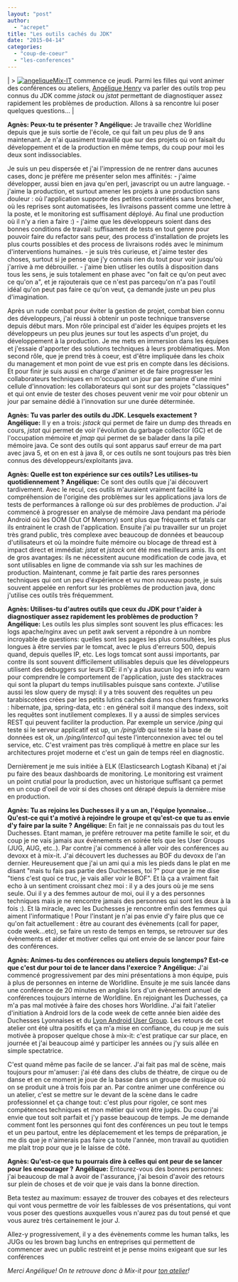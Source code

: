 ```yaml
---
layout: "post"
author: 
  - "acrepet"
title: "Les outils cachés du JDK"
date: "2015-04-14"
categories: 
  - "coup-de-coeur"
  - "les-conferences"
---
```


| > [![angelique](https://secure.gravatar.com/avatar/c9306cebd4c6e1b62ccdff8e45b3bd7b?s=100&d=mm&r=pg)](https://secure.gravatar.com/avatar/c9306cebd4c6e1b62ccdff8e45b3bd7b?s=100&d=mm&r=pg)[Mix-IT](http://www.mix-it.fr) commence ce jeudi. Parmi les filles qui vont animer des conférences ou ateliers, [Angélique Henry](http://www.mix-it.fr/profile/Angelique) va parler des outils trop peu connus du JDK comme _jstack_ ou _jstat_ permettant de diagnostiquer assez rapidement les problèmes de production. Allons à sa rencontre lui poser quelques questions... |

**Agnès: Peux-tu te présenter ?** **Angélique:** Je travaille chez Worldline depuis que je suis sortie de l'école, ce qui fait un peu plus de 9 ans maintenant. Je n'ai quasiment travaillé que sur des projets où on faisait du développement et de la production en même temps, du coup pour moi les deux sont indissociables.

Je suis un peu dispersée et j'ai l'impression de ne rentrer dans aucunes cases, donc je préfère me présenter selon mes affinités: - j'aime développer, aussi bien en java qu'en perl, javascript ou un autre language. - j'aime la production, et surtout amener les projets à une production sans douleur : où l'application supporte des petites contrariétés sans broncher, où les reprises sont automatisées, les livraisons passent comme une lettre à la poste, et le monitoring est suffisament déployé. Au final une production où il n'y a rien a faire :) - j'aime que les développeurs soient dans des bonnes conditions de travail: suffisament de tests en tout genre pour pouvoir faire du refactor sans peur, des process d'installation de projets les plus courts possibles et des process de livraisons rodés avec le minimum d'interventions humaines. - je suis très curieuse, et j'aime tester des choses, surtout si je pense que j'y connais rien du tout pour voir jusqu'où j'arrive à me débrouiller. - j'aime bien utliser les outils à disposition dans tous les sens, je suis totalement en phase avec "on fait ce qu'on peut avec ce qu'on a", et je rajouterais que ce n'est pas parcequ'on n'a pas l'outil idéal qu'on peut pas faire ce qu'on veut, ça demande juste un peu plus d'imagination.

Après un rude combat pour éviter la gestion de projet, combat bien connu des développeurs, j'ai réussi à obtenir un poste technique transverse depuis début mars. Mon rôle principal est d'aider les équipes projets et les développeurs un peu plus jeunes sur tout les aspects d'un projet, du développement à la production. Je me mets en immersion dans les équipes et j'essaie d'apporter des solutions techniques à leurs problématiques. Mon second rôle, que je prend très à coeur, est d'être impliquée dans les choix du management et mon point de vue est pris en compte dans les décisions. Et pour finir je suis aussi en charge d'animer et de faire progresser les collaborateurs techniques en m'occupant un jour par semaine d'une mini cellule d'innovation: les collaborateurs qui sont sur des projets "classiques" et qui ont envie de tester des choses peuvent venir me voir pour obtenir un jour par semaine dédié à l'innovation sur une durée déterminée.

**Agnès: Tu vas parler des outils du JDK. Lesquels exactement ?** **Angélique:** Il y en a trois: _jstack_ qui permet de faire un dump des threads en cours, _jstat_ qui permet de voir l'évolution du garbage collector (GC) et de l'occupation mémoire et _jmap_ qui permet de se balader dans la pile mémoire java. Ce sont des outils qui sont apparus sauf erreur de ma part avec java 5, et on en est à java 8, or ces outils ne sont toujours pas très bien connus des développeurs/exploitants java.

**Agnès: Quelle est ton expérience sur ces outils? Les utilises-tu quotidiennement ?** **Angélique:** Ce sont des outils que j'ai découvert tardivement. Avec le recul, ces outils m'auraient vraiment facilité la compréhension de l'origine des problèmes sur les applications java lors de tests de performances à rallonge où sur des problèmes de production. J'ai commencé à progresser en analyse de mémoire Java pendant ma période Android où les OOM (Out Of Memory) sont plus que fréquents et fatals car ils entrainent le crash de l'application. Ensuite j'ai pu travailler sur un projet très grand public, très complexe avec beaucoup de données et beaucoup d'utilisateurs et où la moindre fuite mémoire ou blocage de thread est à impact direct et immédiat: _jstat_ et _jstack_ ont été mes meilleurs amis. Ils ont de gros avantages: ils ne nécessitent aucune modification de code java, et sont utilisables en ligne de commande via ssh sur les machines de production. Maintenant, comme je fait partie des rares personnes techniques qui ont un peu d'éxpérience et vu mon nouveau poste, je suis souvent appelée en renfort sur les problèmes de production java, donc j'utilise ces outils très fréquemment.

**Agnès: Utilises-tu d'autres outils que ceux du JDK pour t'aider à diagnostiquer assez rapidement les problèmes de production ?** **Angélique:** Les outils les plus simples sont souvent les plus efficaces: les logs apache/nginx avec un petit awk servent a répondre à un nombre incroyable de questions: quelles sont les pages les plus consultées, les plus longues à être servies par le tomcat, avec le plus d'erreurs 500, depuis quand, depuis quelles IP, etc. Les logs tomcat sont aussi importants, par contre ils sont souvent difficilement utilisables depuis que les développeurs utilisent des debuggers sur leurs IDE: il n'y a plus aucun log en info ou warn pour comprendre le comportement de l'application, juste des stacktraces qui sont la plupart du temps inutilisables puisque sans contexte. J'utilise aussi les slow query de mysql: il y a très souvent des requêtes un peu tarabiscotées crées par les petits lutins cachés dans nos chers frameworks : hibernate, jpa, spring-data, etc : en général soit il manque des indexs, soit les requêtes sont inutilement complexes. Il y a aussi de simples services REST qui peuvent faciliter la production. Par exemple un service _/ping_ qui teste si le serveur applicatif est up, un _/ping/db_ qui teste si la base de données est ok, un _/ping/interco1_ qui teste l'interconnexion avec tel ou tel service, etc. C'est vraiment pas très compliqué à mettre en place sur les architectures projet moderne et c'est un gain de temps réel en diagnostic.

Dernièrement je me suis initiée à ELK (Elasticsearch Logtash Kibana) et j'ai pu faire des beaux dashboards de monitoring. Le monitoring est vraiment un point crutial pour la production, avec un historique suffisant ça permet en un coup d'oeil de voir si des choses ont dérapé depuis la dernière mise en production.

**Agnès: Tu as rejoins les Duchesses il y a un an, l'équipe lyonnaise... Qu'est-ce qui t'a motivé à rejoindre le groupe et qu'est-ce que tu as envie d'y faire par la suite ?** **Angélique:** En fait je ne connaissais pas du tout les Duchesses. Etant maman, je préfère retrouver ma petite famille le soir, et du coup je ne vais jamais aux évènements en soirée tels que les User Groups (JUG, AUG, etc..). Par contre j'ai commencé à aller voir des conférences au devoxx et à mix-it. J'ai découvert les duchesses au BOF du devoxx de l'an dernier. Heureusement que j'ai un ami qui a mis les pieds dans le plat en me disant "mais tu fais pas partie des Duchesses, toi ?" pour que je me dise "tiens c'est quoi ce truc, je vais aller voir le BOF". Et là ça a vraiment fait echo à un sentiment croissant chez moi : il y a des jours où je me sens seule. Oui il y a des femmes autour de moi, oui il y a des personnes techniques mais je ne rencontre jamais des personnes qui sont les deux à la fois :). Et là miracle, avec les Duchesses je rencontre enfin des femmes qui aiment l'informatique ! Pour l'instant je n'ai pas envie d'y faire plus que ce qu'on fait actuellement : être au courant des évènements (call for paper, code week...etc), se faire un resto de temps en temps, se retrouver sur des évènements et aider et motiver celles qui ont envie de se lancer pour faire des conférences.

**Agnès: Animes-tu des conférences ou ateliers depuis longtemps? Est-ce que c'est dur pour toi de te lancer dans l'exercice ?** **Angélique:** J'ai commencé progressivement par des mini présentations à mon équipe, puis à plus de personnes en interne de Worldline. Ensuite je me suis lancée dans une conférence de 20 minutes en anglais lors d'un évènement annuel de conférences toujours interne de Worldline. En rejoignant les Duchesses, ça m'a pas mal motivée à faire des choses hors Worldline. J'ai fait l'atelier d'initiation à Android lors de la code week de cette année bien aidée des Duchesses Lyonnaises et du [Lyon Android User Group](http://lyaug.fr/). Les retours de cet atelier ont été ultra positifs et ça m'a mise en confiance, du coup je me suis motivée à proposer quelque chose à mix-it: c'est pratique car sur place, en journée et j'ai beaucoup aimé y participer les années ou j'y suis allée en simple spectatrice.

C'est quand même pas facile de se lancer. J'ai fait pas mal de scène, mais toujours pour m'amuser: j'ai été dans des clubs de théatre, de cirque ou de danse et en ce moment je joue de la basse dans un groupe de musique où on se produit une à trois fois par an. Par contre animer une conférence ou un atelier, c'est se mettre sur le devant de la scène dans le cadre professionnel et ça change tout: c'est plus pour rigoler, ce sont mes compétences techniques et mon métier qui vont être jugés. Du coup j'ai envie que tout soit parfait et j'y passe beaucoup de temps. Je me demande comment font les personnes qui font des conférences un peu tout le temps et un peu partout, entre les déplacemement et les temps de préparation, je me dis que je n'aimerais pas faire ça toute l'année, mon travail au quotidien me plait trop pour que je le laisse de côté.

**Agnès: Qu'est-ce que tu pourrais dire à celles qui ont peur de se lancer pour les encourager ?** **Angélique:** Entourez-vous des bonnes personnes: j'ai beaucoup de mal à avoir de l'assurance, j'ai besoin d'avoir des retours sur plein de choses et de voir que je vais dans la bonne direction.

Beta testez au maximum: essayez de trouver des cobayes et des relecteurs qui vont vous permettre de voir les faiblesses de vos présentations, qui vont vous poser des questions auxquelles vous n'aurez pas du tout pensé et que vous aurez très certainement le jour J.

Allez-y progressivement, il y a des évènements comme les human talks, les JUGs ou les brown bag lunchs en entreprises qui permettent de commencer avec un public restreint et je pense moins exigeant que sur les conférences

_Merci Angélique!_ _On te retrouve donc à Mix-it pour [ton atelier](http://www.mix-it.fr/session/1381/prise-en-main-des-outils-jdk-jstat-jstack-et-jmap)!_
